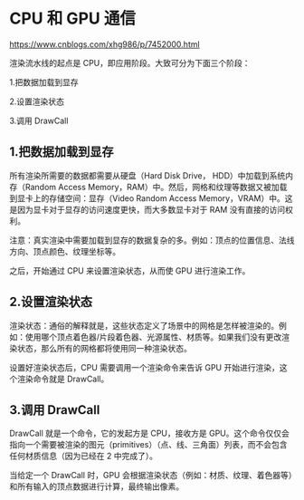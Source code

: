 # CPU 和 GPU 通信

https://www.cnblogs.com/xhg986/p/7452000.html

渲染流水线的起点是 CPU，即应用阶段。大致可分为下面三个阶段：

1.把数据加载到显存

2.设置渲染状态

3.调用 DrawCall

## 1.把数据加载到显存

所有渲染所需要的数据都需要从硬盘（Hard Disk Drive， HDD）中加载到系统内存（Random Access Memory，RAM）中。然后，网格和纹理等数据又被加载到显卡上的存储空间：显存（Video Random Access Memory，VRAM）中。这是因为显卡对于显存的访问速度更快，而大多数显卡对于 RAM 没有直接的访问权利。

注意：真实渲染中需要加载到显存的数据复杂的多。例如：顶点的位置信息、法线方向、顶点颜色、纹理坐标等。

之后，开始通过 CPU 来设置渲染状态，从而使 GPU 进行渲染工作。

## 2.设置渲染状态

渲染状态：通俗的解释就是，这些状态定义了场景中的网格是怎样被渲染的。例如：使用哪个顶点着色器/片段着色器、光源属性、材质等。如果我们没有更改渲染状态，那么所有的网格都将使用同一种渲染状态。

设置好渲染状态后，CPU 需要调用一个渲染命令来告诉 GPU 开始进行渲染，这个渲染命令就是 DrawCall。

## 3.调用 DrawCall

DrawCall 就是一个命令，它的发起方是 CPU，接收方是 GPU。这个命令仅仅会指向一个需要被渲染的图元（primitives）（点、线、三角面）列表，而不会包含任何材质信息（因为已经在 2 中完成了）。

当给定一个 DrawCall 时，GPU 会根据渲染状态（例如：材质、纹理、着色器等）和所有输入的顶点数据进行计算，最终输出像素。
